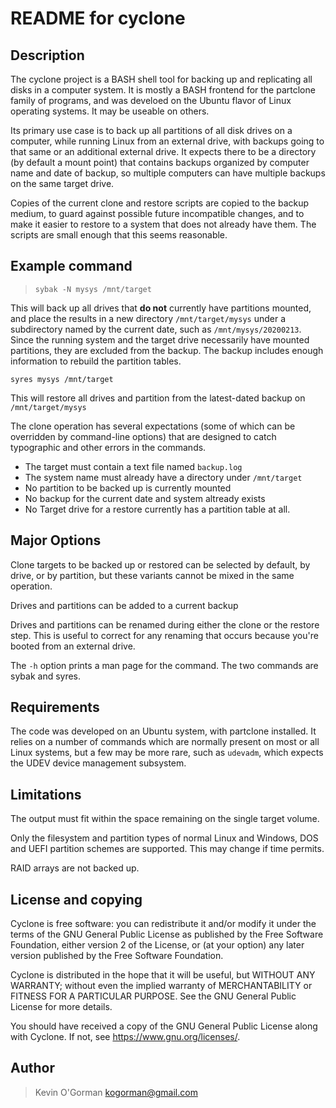 # README for cyclone

## Description
The cyclone project is a BASH shell tool for backing up and replicating all disks in a computer system.  It is mostly a BASH frontend for the partclone family of programs, and was develoed on the Ubuntu flavor of Linux operating systems.  It may be useable on others.

Its primary use case is to back up all partitions of all disk drives on a computer, while running Linux from an external drive, with backups going to that same or an additional external drive. It expects there to be a directory (by default a mount point) that contains backups organized by computer name and date of backup, so multiple computers can have multiple backups on the same target drive.

Copies of the current clone and restore scripts are copied to the backup medium, to guard against possible future incompatible changes, and to make it easier to restore to a system that does not already have them.  The scripts are small enough that this seems reasonable.

## Example command

> `sybak -N mysys /mnt/target`

This will back up all drives that **do not** currently have partitions mounted, and place the results in a new directory `/mnt/target/mysys` under a subdirectory named by the current date, such as `/mnt/mysys/20200213`.  Since the running system and the target drive necessarily have mounted partitions, they are excluded from the backup.  The backup includes enough information to rebuild the partition tables.

`syres mysys /mnt/target`

This will restore all drives and partition from the latest-dated backup on `/mnt/target/mysys`

The clone operation has several expectations (some of which can be overridden by command-line options) that are designed to catch typographic and other errors in the commands.

- The target must contain a text file named `backup.log`
- The system name must already have a directory under `/mnt/target`
- No partition to be backed up is currently mounted
- No backup for the current date and system altready exists
- No Target drive for a restore currently has a partition table at all.

## Major Options

Clone targets to be backed up or restored can be selected by default, by drive, or by partition, but these variants cannot be mixed in the same operation.

Drives and partitions can be added to a current backup

Drives and partitions can be renamed during either the clone or the restore step.  This is useful to correct for any renaming that occurs because you're booted from an external drive.

The `-h` option prints a man page for the command.  The two commands are sybak and syres.

## Requirements

The code was developed on an Ubuntu system, with partclone installed.  It relies on a number of commands which are normally present on most or all Linux systems, but a few may be more rare, such as `udevadm`, which expects the UDEV device management subsystem.

## Limitations

The output must fit within the space remaining on the single target volume.

Only the filesystem and partition types of normal Linux and Windows, DOS and UEFI partition schemes are supported.  This may change if time permits.

RAID arrays are not backed up.

## License and copying

Cyclone is free software: you can redistribute it and/or modify it under the terms of the GNU General Public License as published by the Free Software Foundation, either version 2 of the License, or (at your option) any later version published by the Free Software Foundation.

Cyclone is distributed in the hope that it will be useful, but WITHOUT ANY WARRANTY; without even the implied warranty of MERCHANTABILITY or FITNESS FOR A PARTICULAR PURPOSE.  See the GNU General Public License for more details.

You should have received a copy of the GNU General Public License along with Cyclone.  If not, see <https://www.gnu.org/licenses/>.

## Author
> Kevin O'Gorman
> kogorman@gmail.com
